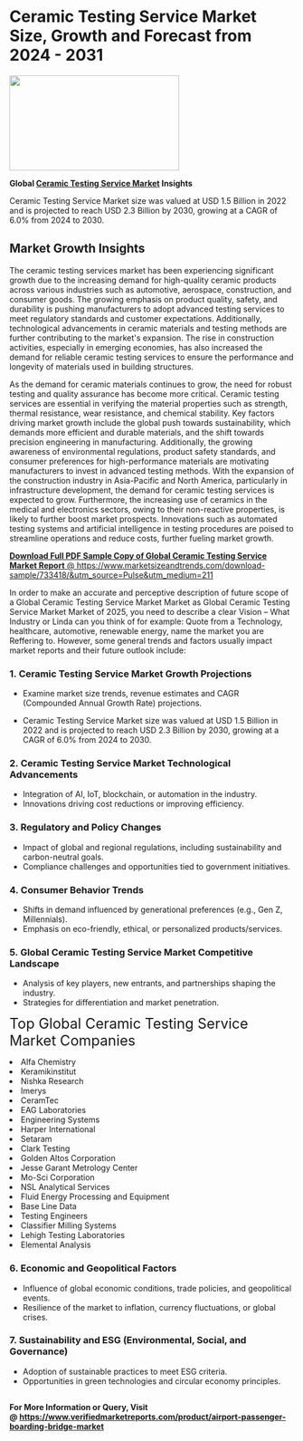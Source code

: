 <H1>Ceramic Testing Service Market Size, Growth and Forecast from 2024 - 2031</H1><img class="aligncenter size-medium wp-image-584254" src="https://thirdeyenews.in/wp-content/uploads/2024/09/Global-Market-Research-300x168.jpeg" alt="" width="300" height="168" /><p><strong>Global&nbsp;<a href="https://www.marketsizeandtrends.com/download-sample/733418/&amp;utm_source=Pulse&amp;utm_medium=211">Ceramic Testing Service Market</a> Insights</strong></p><p>Ceramic Testing Service Market size was valued at USD 1.5 Billion in 2022 and is projected to reach USD 2.3 Billion by 2030, growing at a CAGR of 6.0% from 2024 to 2030.</p><p><h2>Market Growth Insights</h2> <p>The ceramic testing services market has been experiencing significant growth due to the increasing demand for high-quality ceramic products across various industries such as automotive, aerospace, construction, and consumer goods. The growing emphasis on product quality, safety, and durability is pushing manufacturers to adopt advanced testing services to meet regulatory standards and customer expectations. Additionally, technological advancements in ceramic materials and testing methods are further contributing to the market's expansion. The rise in construction activities, especially in emerging economies, has also increased the demand for reliable ceramic testing services to ensure the performance and longevity of materials used in building structures.</p> <p><a href="download-sample-link"></a></p> <p>As the demand for ceramic materials continues to grow, the need for robust testing and quality assurance has become more critical. Ceramic testing services are essential in verifying the material properties such as strength, thermal resistance, wear resistance, and chemical stability. Key factors driving market growth include the global push towards sustainability, which demands more efficient and durable materials, and the shift towards precision engineering in manufacturing. Additionally, the growing awareness of environmental regulations, product safety standards, and consumer preferences for high-performance materials are motivating manufacturers to invest in advanced testing methods. With the expansion of the construction industry in Asia-Pacific and North America, particularly in infrastructure development, the demand for ceramic testing services is expected to grow. Furthermore, the increasing use of ceramics in the medical and electronics sectors, owing to their non-reactive properties, is likely to further boost market prospects. Innovations such as automated testing systems and artificial intelligence in testing procedures are poised to streamline operations and reduce costs, further fueling market growth.</p> <p><a href="get-more-link"></p><p><span class=""><strong>Download Full PDF Sample Copy of Global Ceramic Testing Service Market Report</strong> @ <a href="https://www.marketsizeandtrends.com/download-sample/733418/&amp;utm_source=Pulse&amp;utm_medium=211" target="_blank">https://www.marketsizeandtrends.com/download-sample/733418/&amp;utm_source=Pulse&amp;utm_medium=211</a></span></p><p>In order to make an accurate and perceptive description of future scope of a Global&nbsp;Ceramic Testing Service Market Market as Global&nbsp;Ceramic Testing Service Market Market of 2025, you need to describe a clear Vision &ndash; What Industry or Linda can you think of for example: Quote from a Technology, healthcare, automotive, renewable energy, name the market you are Reffering to. However, some general trends and factors usually impact market reports and their future outlook include:</p><h3>1.&nbsp;<strong>Ceramic Testing Service Market Growth Projections</strong></h3><ul><li>Examine market size trends, revenue estimates and CAGR (Compounded Annual Growth Rate) projections.</li><li><p>Ceramic Testing Service Market size was valued at USD 1.5 Billion in 2022 and is projected to reach USD 2.3 Billion by 2030, growing at a CAGR of 6.0% from 2024 to 2030.</p></li></ul><h3>2.&nbsp;<strong>Ceramic Testing Service Market Technological Advancements</strong></h3><ul><li>Integration of AI, IoT, blockchain, or automation in the industry.</li><li>Innovations driving cost reductions or improving efficiency.</li></ul><h3>3.&nbsp;<strong>Regulatory and Policy Changes</strong></h3><ul><li>Impact of global and regional regulations, including sustainability and carbon-neutral goals.</li><li>Compliance challenges and opportunities tied to government initiatives.</li></ul><h3>4.&nbsp;<strong>Consumer Behavior Trends</strong></h3><ul><li>Shifts in demand influenced by generational preferences (e.g., Gen Z, Millennials).</li><li>Emphasis on eco-friendly, ethical, or personalized products/services.</li></ul><h3>5.&nbsp;<strong>Global Ceramic Testing Service Market Competitive Landscape</strong></h3><ul><li>Analysis of key players, new entrants, and partnerships shaping the industry.</li><li>Strategies for differentiation and market penetration.</li></ul><p data-pm-slice="1 1 []"><span style="color: inherit; font-family: inherit; font-size: 25px;">Top Global Ceramic Testing Service Market Companies</span></p><div class="" data-test-id=""><p><li>Alfa Chemistry</li><li> Keramikinstitut</li><li> Nishka Research</li><li> Imerys</li><li> CeramTec</li><li> EAG Laboratories</li><li> Engineering Systems</li><li> Harper International</li><li> Setaram</li><li> Clark Testing</li><li> Golden Altos Corporation</li><li> Jesse Garant Metrology Center</li><li> Mo-Sci Corporation</li><li> NSL Analytical Services</li><li> Fluid Energy Processing and Equipment</li><li> Base Line Data</li><li> Testing Engineers</li><li> Classifier Milling Systems</li><li> Lehigh Testing Laboratories</li><li> Elemental Analysis</li></p></div><h3>6.&nbsp;<strong>Economic and Geopolitical Factors</strong></h3><ul><li>Influence of global economic conditions, trade policies, and geopolitical events.</li><li>Resilience of the market to inflation, currency fluctuations, or global crises.</li></ul><h3>7.&nbsp;<strong>Sustainability and ESG (Environmental, Social, and Governance)</strong></h3><ul><li>Adoption of sustainable practices to meet ESG criteria.</li><li>Opportunities in green technologies and circular economy principles.</li></ul><h2><strong style="font-size: 14px;">For More Information or Query, Visit @&nbsp;</strong><a style="background-color: #ffffff; font-size: 14px;" href="https://www.marketsizeandtrends.com/report/ceramic-testing-service-market/" target="_blank">https://www.verifiedmarketreports.com/product/airport-passenger-boarding-bridge-market</a></h2>
